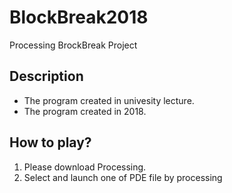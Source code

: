 # BlockBreak2018

Processing BrockBreak Project

## Description
- The program created in univesity lecture.
- The program created in 2018.

## How to play?
1. Please download Processing.
2. Select and launch one of PDE file by processing
